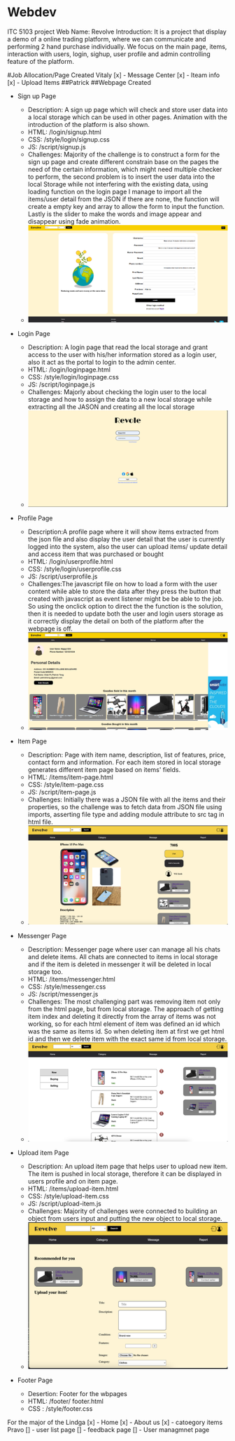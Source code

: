 # Webdev
ITC 5103 project
Web Name: Revolve
Introduction: It is a project that display a demo of a online trading platform, where we can communicate and performing 2 hand purchase individually. We focus on the main page, items, interaction with users, login, sighup, user profile and admin controlling feature of the platform. 

#Job Allocation/Page Created
Vitaly
[x] - Message Center
[x] - Iteam info 
[x] - Upload Items
##Patrick
##Webpage Created
* Sign up Page
    * Description: A sign up page which will check and store user data into a local storage which can be used in other pages. Animation with the introduction of the platform is also shown. 
    * HTML: /login/signup.html
    * CSS: /style/login/signup.css
    * JS: /script/signup.js 
    * Challenges: Majority of the challenge is to construct a form for the sign up page and create different constrain base on the pages the need of the certain information, which might need multiple checker to perform, the second problem is to  insert the user data into the local Storage while not interfering with the existing data, using loading function on the login page I manage to import all the items/user detail from the JSON if there are none, the function will create a empty key and array to allow the form to input the function. Lastly is the slider to make the words and image appear and disappear using fade animation.
    * ![GITHUB](/public/images/projectcaptue/SignUp.png)

* Login Page
    * Description: A login page that read the local storage and grant access to the user with his/her information stored as a login user, also it act as the portal to login to the admin center.
    * HTML: /login/loginpage.html
    * CSS: /style/login/loginpage.css
    * JS: /script/loginpage.js
    * Challenges: Majorly about checking the login user to the local storage and how to assign the data to a new local storage while extracting all the JASON and creating all the local storage
    * ![GITHUB](/public/images/projectcaptue/loginpage.png)

* Profile Page
    * Description:A profile page where it will show items extracted from the json file and also display the user detail that the user is currently logged into the system, also the user can upload items/ update detail and access item that was purchased or bought
    * HTML: /login/userprofile.html
    * CSS: /style/login/userprofile.css
    * JS: /script/userprofile.js
    * Challenges:The javascript file on how to load a form with the user content while able to store the data after they press the button that created with javascript as event listener might be be able to the job. So using the onclick option to direct the the function is the solution, then it is needed to update both the user and login users storage as it correctly display the detail on both of the platform after the webpage is off.
    * ![GITHUB](/public/images/projectcaptue/userprofile.png)

* Item Page
    * Description: Page with item name, description, list of features, price, contact form and information. For each item stored in local storage generates different item page based on items' fields.
    * HTML: /items/item-page.html
    * CSS: /style/item-page.css
    * JS: /script/item-page.js
    * Challenges: Initially there was a JSON file with all the items and their properties, so the challenge was to fetch data from JSON file using imports, asserting file type and adding module attribute to src tag in html file.
    * ![GITHUB](/public/images/projectcaptue/item-page.png)

* Messenger Page
    * Description: Messenger page where user can manage all his chats and delete items. All chats are connected to items in local storage and if the item is deleted in messenger it will be deleted in local storage too.
    * HTML: /items/messenger.html
    * CSS: /style/messenger.css
    * JS: /script/messenger.js
    * Challenges: The most challenging part was removing item not only from the html page, but from local storage. The approach of getting item index and deleting it directly from the array of items was not working, so for each html element of item was defined an id which was the same as items id. So when deleting item at first we get html id and then we delete item with the exact same id from local storage.
    * ![GITHUB](/public/images/projectcaptue/messenger.png)

* Upload item Page
    * Description: An upload item page that helps user to upload new item. The item is pushed in local storage, therefore it can be displayed in users profile and on item page.
    * HTML: /items/upload-item.html
    * CSS: /style/upload-item.css
    * JS: /script/upload-item.js
    * Challenges: Majority of challenges were connected to building an object from users input and putting the new object to local storage.
    * ![GITHUB](/public/images/projectcaptue/upload-item.png)

* Footer Page
    * Desertion: Footer for the wbpages
    * HTML: /footer/ footer.html
    * CSS : /style/footer.css

For the major of the 
Lindga
[x] - Home
[x] - About us
[x] - catoegory items
Pravo
[] - user list page
[] - feedback page
[] - User managmnet page 